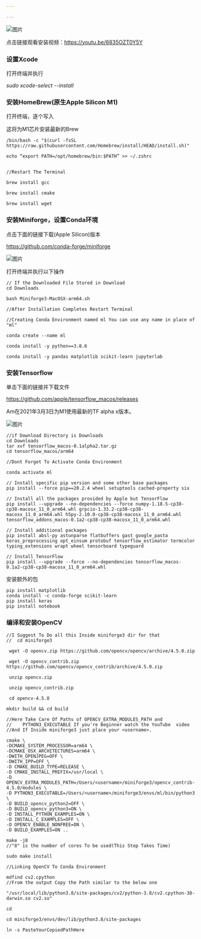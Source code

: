 ```yaml
---

---
```






![图片](https://gitee.com/wanwanzh/imagebed/raw/master/pictures/640-20210407130938116)

点击链接观看安装视频：https://youtu.be/6835OZT0Y5Y

### 设置Xcode

打开终端并执行

*sudo xcode-select --install*

### 安装HomeBrew(原生Apple Silicon M1)

打开终端，逐个写入

这将为M1芯片安装最新的Brew

```shell
/bin/bash -c "$(curl -fsSL https://raw.githubusercontent.com/Homebrew/install/HEAD/install.sh)"

echo “export PATH=/opt/homebrew/bin:$PATH” >> ~/.zshrc

 
//Restart The Terminal

brew install gcc

brew install cmake

brew install wget
```

### 安装Miniforge，设置Conda环境

点击下面的链接下载(Apple Silicon)版本

https://github.com/conda-forge/miniforge

![图片](https://gitee.com/wanwanzh/imagebed/raw/master/pictures/640-20210407131947989) 

打开终端并执行以下操作

```shell
// If the Downloaded File Stored in Download
cd Downloads

bash Miniforge3-MacOSX-arm64.sh

//After Installation Completes Restart Terminal

//Creating Conda Environment named ml You can use any name in place of "ml"

conda create --name ml

conda install -y python==3.8.6

conda install -y pandas matplotlib scikit-learn jupyterlab
```

### 安装Tensorflow

单击下面的链接并下载文件

https://github.com/apple/tensorflow_macos/releases

Am在2021年3月3日为M1使用最新的TF alpha x版本。

![图片](https://gitee.com/wanwanzh/imagebed/raw/master/pictures/640-20210407132101050) 

```shell
//if Download Directory is Downloads
cd Downloads
tar xvf tensorflow_macos-0.1alpha2.tar.gz
cd tensorflow_macos/arm64

//Dont Forget To Activate Conda Environment 

conda activate ml

// Install specific pip version and some other base packages
pip install --force pip==20.2.4 wheel setuptools cached-property six

// Install all the packages provided by Apple but TensorFlow
pip install --upgrade --no-dependencies --force numpy-1.18.5-cp38-cp38-macosx_11_0_arm64.whl grpcio-1.33.2-cp38-cp38-macosx_11_0_arm64.whl h5py-2.10.0-cp38-cp38-macosx_11_0_arm64.whl tensorflow_addons_macos-0.1a2-cp38-cp38-macosx_11_0_arm64.whl

// Install additional packages
pip install absl-py astunparse flatbuffers gast google_pasta keras_preprocessing opt_einsum protobuf tensorflow_estimator termcolor typing_extensions wrapt wheel tensorboard typeguard

// Install TensorFlow
pip install --upgrade --force --no-dependencies tensorflow_macos-0.1a2-cp38-cp38-macosx_11_0_arm64.whl
```

安装额外的包

```shell
pip install matplotlib
conda install -c conda-forge scikit-learn
pip install keras
pip install notebook
```

### 编译和安装OpenCV

```shell
//I Suggest To Do all this Inside miniforge3 dir for that
//  cd miniforge3

 wget -O opencv.zip https://github.com/opencv/opencv/archive/4.5.0.zip
 
 wget -O opencv_contrib.zip https://github.com/opencv/opencv_contrib/archive/4.5.0.zip
 
 unzip opencv.zip
 
 unzip opencv_contrib.zip
 
 cd opencv-4.5.0

mkdir build && cd build

//Here Take Care Of Paths of OPENCV_EXTRA_MODULES_PATH and   
//    PYTHON3_EXECUTABLE If you're Beginner watch the YouTube  video
//And If Inside miniforge3 just place your <username>.

cmake \
-DCMAKE_SYSTEM_PROCESSOR=arm64 \
-DCMAKE_OSX_ARCHITECTURES=arm64 \
-DWITH_OPENJPEG=OFF \
-DWITH_IPP=OFF \
-D CMAKE_BUILD_TYPE=RELEASE \
-D CMAKE_INSTALL_PREFIX=/usr/local \
-D OPENCV_EXTRA_MODULES_PATH=/Users/<username>/miniforge3/opencv_contrib-4.5.0/modules \
-D PYTHON3_EXECUTABLE=/Users/<username>/miniforge3/envs/ml/bin/python3 \
-D BUILD_opencv_python2=OFF \
-D BUILD_opencv_python3=ON \
-D INSTALL_PYTHON_EXAMPLES=ON \
-D INSTALL_C_EXAMPLES=OFF \
-D OPENCV_ENABLE_NONFREE=ON \
-D BUILD_EXAMPLES=ON ..

make -j8
//"8" is the number of cores To be used(This Step Takes Time)

sudo make install

//Linking OpenCV To Conda Environment 

mdfind cv2.cpython
//From the output Copy the Path similar to the below one 

"/usr/local/lib/python3.8/site-packages/cv2/python-3.8/cv2.cpython-38-darwin.so cv2.so"

cd 

cd miniforge3/envs/dev/lib/python3.8/site-packages

ln -s PasteYourCopiedPathHere
```



